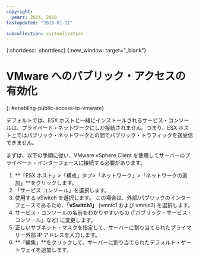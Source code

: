 ```yaml
---
copyright:
  years: 2014, 2018
lastupdated: "2018-01-11"

subcollection: virtualization
---
```

{:shortdesc: .shortdesc}
{:new_window: target="_blank"}

# VMware へのパブリック・アクセスの有効化
{: #enabling-public-access-to-vmware}

デフォルトでは、ESX ホストと一緒にインストールされるサービス・コンソールは、プライベート・ネットワークにしか接続されません。つまり、ESX ホスト上ではパブリック・ネットワークとの間でパブリック・トラフィックを送受信できません。

まずは、以下の手順に従い、VMware vSphere Client を使用してサーバーのプライベート・インターフェースに接続する必要があります。

1. **「ESX ホスト」>「構成」タブ>「ネットワーク」>「ネットワークの追加」**をクリックします。
2. 「サービス コンソール」を選択します。
3. 使用する vSwitch を選択します。 この場合は、外部/パブリックのインターフェースであるため、**「vSwitch1」** (vmnic1 および vmnic3) を選択します。
4. サービス・コンソールの名前をわかりやすいもの (「パブリック・サービス・コンソール」など) に変更します。
5. 正しいサブネット・マスクを指定して、サーバーに割り当てられたプライマリー外部 IP アドレスを入力します。
6. **「編集」**をクリックして、サーバーに割り当てられたデフォルト・ゲートウェイを追加します。

